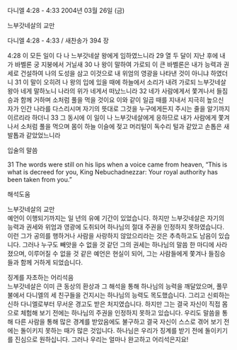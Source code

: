 다니엘 4:28 - 4:33 
2004년 03월 26일 (금)

느부갓네살의 교만



다니엘 4:28 - 4:33 / 새찬송가 394 장


4:28 이 모든 일이 다 나 느부갓네살 왕에게 임하였느니라 
29 열 두 달이 지난 후에 내가 바벨론 궁 지붕에서 거닐새 
30 나 왕이 말하여 가로되 이 큰 바벨론은 내가 능력과 권세로 건설하여 나의 도성을 삼고 이것으로 내 위엄의 영광을 나타낸 것이 아니냐 하였더니 
31 이 말이 오히려 나 왕의 입에 있을 때에 하늘에서 소리가 내려 가로되 느부갓네살 왕아 네게 말하노니 나라의 위가 네게서 떠났느니라 
32 네가 사람에게서 쫓겨나서 들짐승과 함께 거하며 소처럼 풀을 먹을 것이요 이와 같이 일곱 때를 지내서 지극히 높으신 자가 인간 나라를 다스리시며 자기의 뜻대로 그것을 누구에게든지 주시는 줄을 알기까지 이르리라 하더니 
33 그 동시에 이 일이 나 느부갓네살에게 응하므로 내가 사람에게 쫓겨나서 소처럼 풀을 먹으며 몸이 하늘 이슬에 젖고 머리털이 독수리 털과 같았고 손톱은 새 발톱과 같았었느니라 

입술의 말씀 

31 The words were still on his lips when a voice came from heaven, “This is what is decreed for you, King Nebuchadnezzar: Your royal authority has been taken from you.”

해석도움





느부갓네살의 교만  
예언이 이행되기까지는 일 년의 유예 기간이 있었습니다. 하지만 느부갓네살은 자기의 능력과 권세와 위엄과 영광에 도취되어 하나님의 절대 주권을 인정하지 못하였습니다.     이런 그가 공의를 행하거나 사람을 사랑하지 않았으리라는 것은 추측하고도 남음이 있습니다. 그러나 누구도 빼앗을 수 없을 것 같던 그의 권세는 하나님의 말씀 한 마디에 사라졌으며, 이루어질 수 없을 것 같은 예언은 현실이 되어, 그는 사람들에게 쫓겨나 들짐승들과 함께 거하게 되었습니다.  

징계를 자초하는 어리석음  
느부갓네살은 이미 큰 동상의 환상과 그 해석을 통해 하나님의 능력을 깨달았으며, 풀무불에서 다니엘의 세 친구들을 건지시는 하나님의 능력도 목도했습니다. 그리고 신뢰하는 신하 다니엘로부터 무서운 경고도 받은 처지였습니다. 하지만 그는 결국 자신이 직접 몸으로 체험해 보기 전에는 하나님의 주권을 인정하지 못하고 있습니다. 우리도 말씀을 통해 다른 사람을 통해 많은 경계를 받았음에도 불구하고 결국 자신이 스스로 겪어 보기 전에는 돌이키지 못하는 때가 많은 것입니다. 하나님은 우리가 징계를 받기 전에 돌이키기를 진심으로 원하십니다. 그러나 우리는 얼마나 완고하고 어리석은지요!